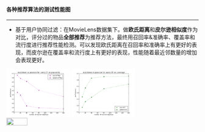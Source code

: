 #### 各种推荐算法的测试性能图
---

* 基于用户协同过滤：在MovieLens数据集下。做**欧氏距离**和**皮尔逊相似度**作为对比，评分过的物品**全部推荐**为推荐方法，最终用召回率&准确率、覆盖率和流行度进行推荐性能检测。可以发现欧氏距离在召回率和准确率上有更好的表现，而皮尔逊在覆盖率和流行度上有更好的表现，性能随着最近邻数量的增加会表现更好。

<img width="33%" height="33%" src="https://github.com/persistforever/persistforever.github.io/blob/master/tiny_item/recommendation_system/collaborative_filtering_for_python/result/eurclidean%20vs%20pearson%20for%20users-CF%20on%20popularity.png?raw=true">
<img width="33%" height="33%" src="https://github.com/persistforever/persistforever.github.io/blob/master/tiny_item/recommendation_system/collaborative_filtering_for_python/result/eurclidean%20vs%20pearson%20for%20users-CF%20on%20coverage.png?raw=true">
<img width="33%" height="33%" src="http://d.pcs.baidu.com/thumbnail/361e1ed6264fadd3d0d72dcc93218388?fid=605430473-250528-448507407667522&time=1428890400&sign=FDTAER-DCb740ccc5511e5e8fedcff06b081203-f5tcLsdRntK7j%2B8QbQ1CZyT9RsQ%3D&rt=sh&expires=2h&r=955006704&sharesign=unknown&size=c710_u500&quality=100">

